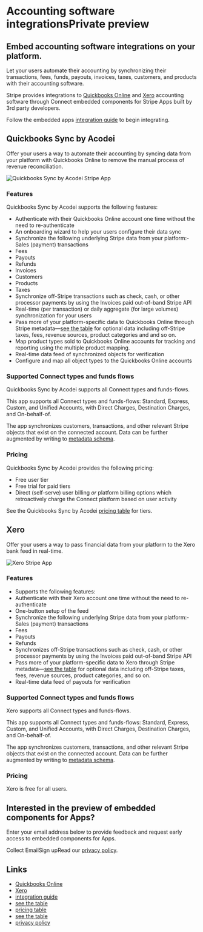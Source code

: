 # Accounting software integrationsPrivate preview

## Embed accounting software integrations on your platform.

Let your users automate their accounting by synchronizing their transactions,
fees, funds, payouts, invoices, taxes, customers, and products with their
accounting software.

Stripe provides integrations to [Quickbooks
Online](https://marketplace.stripe.com/apps/quickbooks-sync-by-acodei) and
[Xero](https://marketplace.stripe.com/apps/xero) accounting software through
Connect embedded components for Stripe Apps built by 3rd party developers.

Follow the embedded apps [integration
guide](https://docs.stripe.com/stripe-apps/embedded-apps?app-embedded-use-case=accounting)
to begin integrating.

## Quickbooks Sync by Acodei

Offer your users a way to automate their accounting by syncing data from your
platform with Quickbooks Online to remove the manual process of revenue
reconciliation.

![Quickbooks Sync by Acodei Stripe
App](https://docs.stripecdn.com/QBO.ff7f4b78e1b9c2b7b56bd712dfa03d7b2f9ac29eda993ccfee93c0a456dd803a.png)

### Features

Quickbooks Sync by Acodei supports the following features:

- Authenticate with their Quickbooks Online account one time without the need to
re-authenticate
- An onboarding wizard to help your users configure their data sync
- Synchronize the following underlying Stripe data from your platform:- Sales
(payment) transactions
- Fees
- Payouts
- Refunds
- Invoices
- Customers
- Products
- Taxes
- Synchronize off-Stripe transactions such as check, cash, or other processor
payments by using the Invoices paid out-of-band Stripe API
- Real-time (per transaction) or daily aggregate (for large volumes)
synchronization for your users
- Pass more of your platform-specific data to Quickbooks Online through Stripe
metadata—[see the
table](https://docs.stripe.com/stripe-apps/embedded-apps?app-embedded-use-case=accounting#destination-obo)
for optional data including off-Stripe taxes, fees, revenue sources, product
categories and and so on.
- Map product types sold to Quickbooks Online accounts for tracking and
reporting using the multiple product mapping.
- Real-time data feed of synchronized objects for verification
- Configure and map all object types to the Quickbooks Online accounts

### Supported Connect types and funds flows

Quickbooks Sync by Acodei supports all Connect types and funds-flows.

This app supports all Connect types and funds-flows: Standard, Express, Custom,
and Unified Accounts, with Direct Charges, Destination Charges, and
On-behalf-of.

The app synchronizes customers, transactions, and other relevant Stripe objects
that exist on the connected account. Data can be further augmented by writing to
[metadata
schema](https://docs.stripe.com/stripe-apps/embedded-apps?app-embedded-use-case=accounting#destination-obo).

### Pricing

Quickbooks Sync by Acodei provides the following pricing:

- Free user tier
- Free trial for paid tiers
- Direct (self-serve) user billing *or* platform billing options which
retroactively charge the Connect platform based on user activity

See the Quickbooks Sync by Acodei [pricing
table](https://www.acodei.com/pricing#pricing-cards) for tiers.

## Xero

Offer your users a way to pass financial data from your platform to the Xero
bank feed in real-time.

![Xero Stripe
App](https://docs.stripecdn.com/Xero.def831a1b5642c89f95caf37ea4ba1526c0df1d7823294853399bdc1a40be5c3.png)

### Features

- Supports the following features:
- Authenticate with their Xero account one time without the need to
re-authenticate
- One-button setup of the feed
- Synchronize the following underlying Stripe data from your platform:- Sales
(payment) transactions
- Fees
- Payouts
- Refunds
- Synchronizes off-Stripe transactions such as check, cash, or other processor
payments by using the Invoices paid out-of-band Stripe API
- Pass more of your platform-specific data to Xero through Stripe metadata—[see
the
table](https://docs.stripe.com/stripe-apps/embedded-apps?apps-embedded-use-case=accounting#destination-obo)
for optional data including off-Stripe taxes, fees, revenue sources, product
categories, and so on.
- Real-time data feed of payouts for verification

### Supported Connect types and funds flows

Xero supports all Connect types and funds-flows.

This app supports all Connect types and funds-flows: Standard, Express, Custom,
and Unified Accounts, with Direct Charges, Destination Charges, and
On-behalf-of.

The app synchronizes customers, transactions, and other relevant Stripe objects
that exist on the connected account. Data can be further augmented by writing to
[metadata
schema](https://docs.stripe.com/stripe-apps/embedded-apps?app-embedded-use-case=accounting#destination-obo).

### Pricing

Xero is free for all users.

## Interested in the preview of embedded components for Apps?

Enter your email address below to provide feedback and request early access to
embedded components for Apps.

Collect EmailSign upRead our [privacy policy](https://stripe.com/privacy).

## Links

- [Quickbooks
Online](https://marketplace.stripe.com/apps/quickbooks-sync-by-acodei)
- [Xero](https://marketplace.stripe.com/apps/xero)
- [integration
guide](https://docs.stripe.com/stripe-apps/embedded-apps?app-embedded-use-case=accounting)
- [see the
table](https://docs.stripe.com/stripe-apps/embedded-apps?app-embedded-use-case=accounting#destination-obo)
- [pricing table](https://www.acodei.com/pricing#pricing-cards)
- [see the
table](https://docs.stripe.com/stripe-apps/embedded-apps?apps-embedded-use-case=accounting#destination-obo)
- [privacy policy](https://stripe.com/privacy)